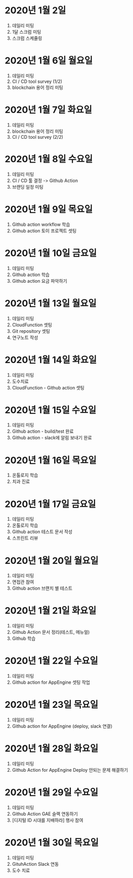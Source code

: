 
# 2020년 1월 2일

1. 데일리 미팅
2. 1달 스크럼 미팅
3. 스크럼 스케쥴링

# 2020년 1월 6일 월요일

1. 데일리 미팅
2. CI / CD tool survey (1/2)
3. blockchain 용어 정리 미팅

# 2020년 1월 7일 화요일 

1. 데일리 미팅
2. blockchain 용어 정리 미팅
3. CI / CD tool survey (2/2)

# 2020년 1월 8일 수요일

1. 데일리 미팅
2. CI / CD 툴 결정 -> Github Action
3. 브랜딩 일정 미팅

# 2020년 1월 9일 목요일

1. Github action workflow 학습
2. Github action 토이 프로젝트 셋팅

# 2020년 1월 10일 금요일

1. 데일리 미팅
2. Github action 학습
3. Github action 요금 파악하기

# 2020년 1월 13일 월요일

1. 데일리 미팅
2. CloudFunction 셋팅
3. Git repository 셋팅
4. 연구노트 작성

# 2020년 1월 14일 화요일

1. 데일리 미팅
2. 도수치료
3. CloudFunction - Github action 셋팅

# 2020년 1월 15일 수요일

1. 데일리 미팅
2. Github action - build/test 완료
3. Github action - slack에 알림 보내기 완료

# 2020년 1월 16일 목요일

1. 온톨로지 학습
2. 치과 진료

# 2020년 1월 17일 금요일

1. 데일리 미팅
2. 온톨로지 학습
3. Github action 테스트 문서 작성
4. 스프린트 리뷰

# 2020년 1월 20일 월요일

1. 데일리 미팅
2. 면접관 참여
3. Github action 브랜치 별 테스트

# 2020년 1월 21일 화요일

1. 데일리 미팅
2. Github Action 문서 정리(테스트, 메뉴얼)
3. Github 학습

# 2020년 1월 22일 수요일

1. 데일리 미팅
2. Github action for AppEngine 셋팅 작업

# 2020년 1월 23일 목요일

1. 데일리 미팅
2. Github action for AppEngine (deploy, slack 연결)

# 2020년 1월 28일 화요일

1. 데일리 미팅
2. Github Action for AppEngine Deploy 안되는 문제 해결하기

# 2020년 1월 29일 수요일

1. 데일리 미팅
2. Github Action GAE 슬랙 연동하기
3. [디지털 ID 시대를 지배하라] 행사 참여

# 2020년 1월 30일 목요일

1. 데일리 미팅
2. GituhAction Slack 연동
3. 도수 치료
